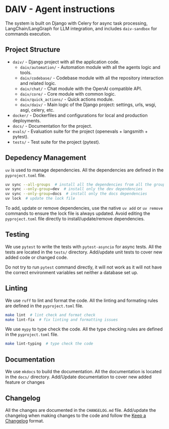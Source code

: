 # DAIV - Agent instructions

The system is built on Django with Celery for async task processing, LangChain/LangGraph for LLM integration, and includes `daiv-sandbox` for commands execution.

## Project Structure

* `daiv/` - Django project with all the application code.
    * `daiv/automation/` - Automation module with all the agents logic and tools.
    * `daiv/codebase/` - Codebase module with all the repository interaction and related logic.
    * `daiv/chat/` - Chat module with the OpenAI compatible API.
    * `daiv/core/` - Core module with common logic.
    * `daiv/quick_actions/` - Quick actions module.
    * `daiv/daiv/` - Main logic of the Django project: settings, urls, wsgi, asgi, celery, etc.
* `docker/` - Dockerfiles and configurations for local and production deployments.
* `docs/` - Documentation for the project.
* `evals/` - Evaluation suite for the project (openevals + langsmith + pytest).
* `tests/` - Test suite for the project (pytest).

## Depedency Management

`uv` is used to manage dependencies. All the dependencies are defined in the `pyproject.toml` file.

```bash
uv sync --all-groups  # install all the dependencies from all the groups
uv sync --only-group=dev  # install only the dev dependencies
uv sync --only-group=docs  # install only the docs dependencies
uv lock  # update the lock file
```

To add, update or remove dependencies, use the native `uv add` or `uv remove` commands to ensure the lock file is always updated. Avoid editing the `pyproject.toml` file directly to install/update/remove dependencies.

## Testing

We use `pytest` to write the tests with `pytest-asyncio` for async tests. All the tests are located in the `tests/` directory. Add/update unit tests to cover new added code or changed code.

Do not try to run `pytest` command directly, it will not work as it will not have the correct environment variables set neither a database set up.

## Linting

We use `ruff` to lint and format the code. All the linting and formating rules are defined in the `pyproject.toml` file.

```bash
make lint  # lint check and format check
make lint-fix  # fix linting and formatting issues
```

We use `mypy` to type check the code. All the type checking rules are defined in the `pyproject.toml` file.

```bash
make lint-typing  # type check the code
```

## Documentation

We use `mkdocs` to build the documentation. All the documentation is located in the `docs/` directory. Add/Update documentation to cover new added feature or changes

## Changelog

All the changes are documented in the `CHANGELOG.md` file. Add/update the changelog when making changes to the code and follow the [Keep a Changelog](https://keepachangelog.com/en/1.0.0/) format.
